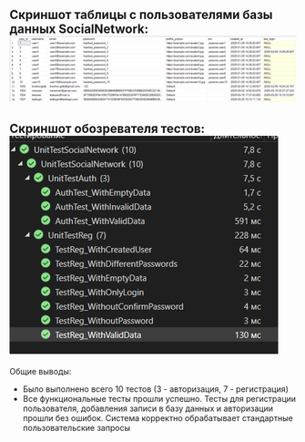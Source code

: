 Скриншот таблицы с пользователями базы данных SocialNetwork:
![UsersTable](image.png)
---
Скриншот обозревателя тестов:<br>
![TestExplorer](image-1.png)
---
Общие выводы:
- Было выполнено всего 10 тестов (3 - авторизация, 7 - регистрация)
- Все функциональные тесты прошли успешно. Тесты для регистрации пользователя, добавления записи в базу данных и авторизации прошли без ошибок. Система корректно обрабатывает стандартные пользовательские запросы
